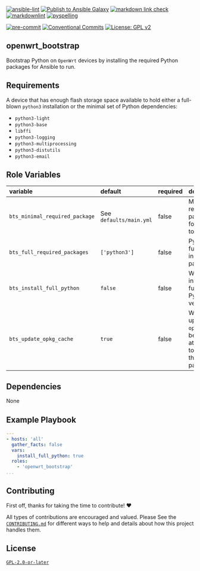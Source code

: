 <!-- markdownlint-disable MD013 MD041 -->
[![ansible-lint](https://github.com/sscheib/ansible-role-openwrt_extroot/actions/workflows/ansible-lint.yml/badge.svg)](https://github.com/sscheib/ansible-role-openwrt_extroot/actions/workflows/ansible-lint.yml) [![Publish to Ansible Galaxy](https://github.com/sscheib/ansible-role-openwrt_extroot/actions/workflows/release.yml/badge.svg)](https://github.com/sscheib/ansible-role-openwrt_extroot/actions/workflows/release.yml) [![markdown link check](https://github.com/sscheib/ansible-role-openwrt_extroot/actions/workflows/markdown-link-check.yml/badge.svg)](https://github.com/sscheib/ansible-role-openwrt_extroot/actions/workflows/markdown-link-check.yml) [![markdownlint](https://github.com/sscheib/ansible-role-openwrt_extroot/actions/workflows/markdownlint.yml/badge.svg)](https://github.com/sscheib/ansible-role-openwrt_extroot/actions/workflows/markdownlint.yml) [![pyspelling](https://github.com/sscheib/ansible-role-openwrt_extroot/actions/workflows/pyspelling.yml/badge.svg)](https://github.com/sscheib/ansible-role-openwrt_extroot/actions/workflows/pyspelling.yml)

[![pre-commit](https://img.shields.io/badge/pre--commit-enabled-brightgreen?logo=pre-commit&logoColor=white)](https://github.com/pre-commit/pre-commit) [![Conventional Commits](https://img.shields.io/badge/Conventional%20Commits-1.0.0-%23FE5196?logo=conventionalcommits)](https://conventionalcommits.org) [![License: GPL v2](https://img.shields.io/badge/License-GPL_v2-blue.svg)](https://www.gnu.org/licenses/old-licenses/gpl-2.0.en.html)
<!-- markdownlint-disable MD013 MD041 -->

## openwrt_bootstrap

Bootstrap Python on `OpenWrt` devices by installing the required Python packages for Ansible to run.

## Requirements

A device that has enough flash storage space available to hold either a full-blown `python3` installation or the minimal set of Python dependencies:

- `python3-light`
- `python3-base`
- `libffi`
- `python3-logging`
- `python3-multiprocessing`
- `python3-distutils`
- `python3-email`

## Role Variables

| variable                          | default                      | required | description                                                                    |
| :---------------------------------| :--------------------------- | :------- | :----------------------------------------------------------------------------- |
| `bts_minimal_required_package`    | See `defaults/main.yml`      | false    | Minimal required packages for Ansible to work                                  |
| `bts_full_required_packages`      | `['python3']`                | false    | Python3 full installation packages                                             |
| `bts_install_full_python`         | `false`                      | false    | Whether to install the full Python3 version                                    |
| `bts_update_opkg_cache`           | `true`                       | false    | Whether to update `opkg` cache before attempting to install the packages       |

## Dependencies

None

## Example Playbook

```yaml
---
- hosts: 'all'
  gather_facts: false
  vars:
    install_full_python: true
  roles:
    - 'openwrt_bootstrap'
...
```

## Contributing

First off, thanks for taking the time to contribute! ❤️

All types of contributions are encouraged and valued.
Please See the [`CONTRIBUTING.md`](CONTRIBUTING.md) for different ways to help and details about how this project handles them.

## License

[`GPL-2.0-or-later`](LICENSE)
